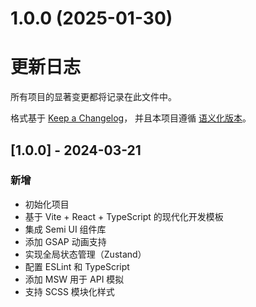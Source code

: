# 1.0.0 (2025-01-30)




# 更新日志

所有项目的显著变更都将记录在此文件中。

格式基于 [Keep a Changelog](https://keepachangelog.com/zh-CN/1.0.0/)，
并且本项目遵循 [语义化版本](https://semver.org/lang/zh-CN/)。

## [1.0.0] - 2024-03-21

### 新增

- 初始化项目
- 基于 Vite + React + TypeScript 的现代化开发模板
- 集成 Semi UI 组件库
- 添加 GSAP 动画支持
- 实现全局状态管理（Zustand）
- 配置 ESLint 和 TypeScript
- 添加 MSW 用于 API 模拟
- 支持 SCSS 模块化样式